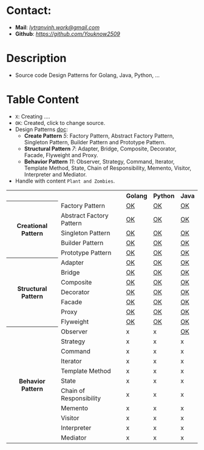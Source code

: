 # Contact:
- **Mail**: *lytranvinh.work@gmail.com*
- **Github**: *https://github.com/Youknow2509*

# Description
- Source code Design Patterns for Golang, Java, Python, ...

# Table Content
- `X`: Creating ....
- `OK`: Created, click to change source.
- Design Patterns [doc](https://refactoring.guru/design-patterns):
    - **Create Pattern** *5*: Factory Pattern, Abstract Factory Pattern, Singleton Pattern, Builder Pattern and Prototype Pattern.
    - **Structural Pattern** *7*: Adapter, Bridge, Composite, Decorator, Facade, Flyweight and Proxy.
    - **Behavior Pattern** *11*: Observer, Strategy, Command, Iterator, Template Method, State, Chain of Responsibility, Memento, Visitor, Interpreter and Mediator.
- Handle with content `Plant and Zombies`.
<!DOCTYPE html>
<html lang="en">
<head>
    <meta charset="UTF-8">
    <meta name="viewport" content="width=device-width, initial-scale=1.0">
</head>
<body>
<table>
    <tr>
        <th></th>
        <th></th>
        <th>Golang</th>
        <th>Python</th>
        <th>Java</th>
    </tr>
    <tr> 
        <th rowspan="5">
            Creational Pattern
        </th>
        <td>Factory Pattern</td>
        <td>
            <a href="https://github.com/Youknow2509/DesignParttern/blob/main/CreationalPattern/FactoryPattern/Golang/main.go">
            OK
            </a>
        </td>  
        <td>
            <a href="https://github.com/Youknow2509/DesignParttern/blob/main/CreationalPattern/FactoryPattern/Python/main.py">
            OK
            </a>
        </td>  
        <td>
            <a href="https://github.com/Youknow2509/DesignParttern/blob/main/CreationalPattern/FactoryPattern/Java/main.java">
            OK
            </a>
        </td>  
    </tr>
    <tr>
        <td>Abstract Factory Pattern</td>
        <td>
            <a href="https://github.com/Youknow2509/DesignParttern/blob/main/CreationalPattern/AbstractFactoryPattern/Golang/main.go">
            OK
            </a>
        </td>  
        <td>
            <a href="https://github.com/Youknow2509/DesignParttern/blob/main/CreationalPattern/AbstractFactoryPattern/Python/main.py">
            OK
            </a>
        </td>  
        <td>
            <a href="https://github.com/Youknow2509/DesignParttern/blob/main/CreationalPattern/AbstractFactoryPattern/Java/main.java">
            OK
            </a>
        </td>  
    </tr>
    <tr>
        <td>Singleton Pattern</td>
        <td>
            <a href="https://github.com/Youknow2509/DesignParttern/blob/main/CreationalPattern/SingletonPattern/Golang/main.go">
            OK
            </a>
        </td>  
        <td>
            <a href="https://github.com/Youknow2509/DesignParttern/blob/main/CreationalPattern/SingletonPattern/Python/main.py">
            OK
            </a>
        </td>  
        <td>
            <a href="https://github.com/Youknow2509/DesignParttern/blob/main/CreationalPattern/SingletonPattern/Java/main.java">
            OK
            </a>
        </td>  
    </tr>
    <tr>
        <td>Builder Pattern</td>
        <td>
            <a href="https://github.com/Youknow2509/DesignParttern/blob/main/CreationalPattern/BuilderPattern/Golang/main.go">
            OK
            </a>
        </td>  
        <td>
            <a href="https://github.com/Youknow2509/DesignParttern/blob/main/CreationalPattern/BuilderPattern/Python/main.py">
            OK
            </a>
        </td>  
        <td>
            <a href="https://github.com/Youknow2509/DesignParttern/blob/main/CreationalPattern/BuilderPattern/Java/main.java">
            OK
            </a>
        </td>  
    </tr>
    <tr>
        <td>Prototype Pattern</td>
        <td>
            <a href="https://github.com/Youknow2509/DesignParttern/blob/main/CreationalPattern/PrototypePattern/Golang/main.go">
            OK
            </a>
        </td>  
        <td>
            <a href="https://github.com/Youknow2509/DesignParttern/blob/main/CreationalPattern/PrototypePattern/Python/main.py">
            OK
            </a>
        </td>  
        <td>
            <a href="https://github.com/Youknow2509/DesignParttern/blob/main/CreationalPattern/PrototypePattern/Java/main.java">
            OK
            </a>
        </td>  
    </tr>
    <tr>
        <th rowspan="7">Structural Pattern </th>
        <td>Adapter</td>
        <td>
            <a href="https://github.com/Youknow2509/Design_Parttern/blob/main/StructuralPattern/Adapter/Golang/main.go">
            OK
            </a>
        </td>
        <td>
            <a href="https://github.com/Youknow2509/Design_Parttern/blob/main/StructuralPattern/Adapter/Python/main.py">
            OK
            </a>
        </td>
        <td>
            <a href="https://github.com/Youknow2509/Design_Parttern/blob/main/StructuralPattern/Adapter/Java/main.java">
            OK
            </a>
        </td>
    </tr>
    <tr>
        <td>Bridge</td>
        <td>
            <a href="https://github.com/Youknow2509/Design_Parttern/blob/main/StructuralPattern/Bridge/Golang/main.go">
            OK
            </a>
        </td>
        <td>
            <a href="https://github.com/Youknow2509/Design_Parttern/blob/main/StructuralPattern/Bridge/Python/main.py">
            OK
            </a>
        </td>
        <td>
            <a href="https://github.com/Youknow2509/Design_Parttern/blob/main/StructuralPattern/Bridge/Java/main.java">
            OK
            </a>
        </td>
    </tr>
    <tr>
        <td>Composite</td>
        <td>
            <a href="https://github.com/Youknow2509/Design_Parttern/blob/main/StructuralPattern/Composite/Golang/main.go">
            OK
            </a>
        </td>
        <td>
            <a href="https://github.com/Youknow2509/Design_Parttern/blob/main/StructuralPattern/Composite/Python/main.py">
            OK
            </a>
        </td>
        <td>
            <a href="https://github.com/Youknow2509/Design_Parttern/blob/main/StructuralPattern/Composite/Java/main.java">
            OK
            </a>
        </td>
    </tr>
    <tr>
        <td>Decorator</td>
        <td>
            <a href="https://github.com/Youknow2509/Design_Parttern/blob/main/StructuralPattern/Decorator/Golang/main.go">
            OK
            </a>
        </td>
        <td>
            <a href="https://github.com/Youknow2509/Design_Parttern/blob/main/StructuralPattern/Decorator/Python/main.py">
            OK
            </a>
        </td>
        <td>
            <a href="https://github.com/Youknow2509/Design_Parttern/blob/main/StructuralPattern/Decorator/Java/main.java">
            OK
            </a>
        </td>
    </tr>
    <tr>
        <td>Facade</td>
        <td>
            <a href="https://github.com/Youknow2509/Design_Parttern/blob/main/StructuralPattern/Facade/Golang/main.go">
            OK
            </a>
        </td>
        <td>
            <a href="https://github.com/Youknow2509/Design_Parttern/blob/main/StructuralPattern/Facade/Python/main.py">
            OK
            </a>
        </td>
        <td>
            <a href="https://github.com/Youknow2509/Design_Parttern/blob/main/StructuralPattern/Facade/Java/main.java">
            OK
            </a>
        </td>
    </tr>
    <tr>
        <td>Proxy</td>
        <td>
            <a href="https://github.com/Youknow2509/Design_Parttern/blob/main/StructuralPattern/Proxy/Golang/main.go">
            OK
            </a>
        </td>
        <td>
            <a href="https://github.com/Youknow2509/Design_Parttern/blob/main/StructuralPattern/Proxy/Python/main.py">
            OK
            </a>
        </td>
        <td>
            <a href="https://github.com/Youknow2509/Design_Parttern/blob/main/StructuralPattern/Proxy/Java/main.java">
            OK
            </a>
        </td>
    </tr>
    <tr>
        <td>Flyweight</td>
        <td>
            <a href="https://github.com/Youknow2509/Design_Parttern/blob/main/StructuralPattern/Flyweight/Golang/main.go">
            OK
            </a>
        </td>
        <td>
            <a href="https://github.com/Youknow2509/Design_Parttern/blob/main/StructuralPattern/Flyweight/Python/main.py">
            OK
            </a>
        </td>
        <td>
            <a href="https://github.com/Youknow2509/Design_Parttern/blob/main/StructuralPattern/Flyweight/Java/main.java">
            OK
            </a>
        </td>
    </tr>
    <tr> 
        <th rowspan="11">Behavior Pattern</th>
        <td>Observer</td>
        <td>x</td>
        <td>x</td>
        <td>
            <a href="https://github.com/Youknow2509/Design_Parttern/blob/main/BehaviorPattern/Observer/Java/main.java">
            OK
            </a>
        </td>
    </tr>
    <tr>
        <td>Strategy</td>
        <td>x</td>
        <td>x</td>
        <td>x</td>
    </tr>
    <tr>
        <td>Command</td>
        <td>x</td>
        <td>x</td>
        <td>x</td>
    </tr>
    <tr>
        <td>Iterator</td>
        <td>x</td>
        <td>x</td>
        <td>x</td>
    </tr>
    <tr>
        <td>Template Method</td>
        <td>x</td>
        <td>x</td>
        <td>x</td>
    </tr>
    <tr>
        <td>State</td>
        <td>x</td>
        <td>x</td>
        <td>x</td>
    </tr>
    <tr>
        <td>Chain of Responsibility</td>
        <td>x</td>
        <td>x</td>
        <td>x</td>
    </tr>
    <tr>
        <td>Memento</td>
        <td>x</td>
        <td>x</td>
        <td>x</td>
    </tr>
    <tr>
        <td>Visitor</td>
        <td>x</td>
        <td>x</td>
        <td>x</td>
    </tr>
    <tr>
        <td>Interpreter</td>
        <td>x</td>
        <td>x</td>
        <td>x</td>
    </tr>
    <tr>
        <td>Mediator</td>
        <td>x</td>
        <td>x</td>
        <td>x</td>
    </tr>
</table>

</body>
</html>

